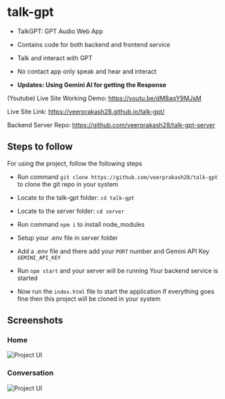 ﻿# talk-gpt

- TalkGPT: GPT Audio Web App
- Contains code for both backend and frontend service
- Talk and interact with GPT
- No contact app only speak and hear and interact

- **Updates: Using Gemini AI for getting the Response**

(Youtube) Live Site Working Demo: https://youtu.be/dM8aqY9MJsM

Live Site Link: https://veerprakash28.github.io/talk-gpt/

Backend Server Repo: https://github.com/veerprakash28/talk-gpt-server

## Steps to follow

For using the project, follow the following steps

- Run command `git clone https://github.com/veerprakash28/talk-gpt` to clone the git repo in your system
- Locate to the talk-gpt folder: `cd talk-gpt`
- Locate to the server folder: `cd server`
- Run command `npm i` to install node_modules
- Setup your .env file in server folder
- Add a .env file and there add your `PORT` number and Gemini API Key `GEMINI_API_KEY`
- Run `npm start` and your server will be running
  Your backend service is started

- Now run the `index.html` file to start the application
  If everything goes fine then this project will be cloned in your system

## Screenshots

### Home

![Project UI](./public/talk-gpt-homepage.png)

### Conversation

![Project UI](./public/talk-gpt-conversation.png)
